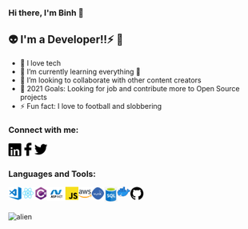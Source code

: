 ### Hi there, I'm Binh 🌱

## 👽 I'm a Developer!!⚡ 👋
- 🔭 I love tech
- 🌱 I’m currently learning everything 🤣
- 👯 I’m looking to collaborate with other content creators
- 🥅 2021 Goals: Looking for job and contribute more to Open Source projects
- ⚡ Fun fact: I love to football and slobbering
### Connect with me:
<a title="Linkedin" target="_blank" href="https://www.linkedin.com/in/vu-binh-7a28a817b/"><img alt="Linkedin" align="left" width="26px" src="https://github.com/Binhhp/binhhp/blob/main/linkedin.png"/></a>
<a title="Facebook" target="_blank" href="https://www.facebook.com/vu.binh.5661/"><img alt="Facebook" align="left" width="26px" src="https://github.com/Binhhp/binhhp/blob/main/facebook.png"/></a>
<a title="Tweeter" target="_blank" href="https://twitter.com/BnhGold3"><img alt="Tweeter" width="26px" src="https://github.com/Binhhp/binhhp/blob/main/tweeter1.png"/></a>

### Languages and Tools:
<img align="left" alt="Visual Studio Code" width="26px" src="https://github.com/Binhhp/binhhp/blob/main/visual-studio-code.png" />
<img align="left" alt="Visual Studio Code" width="26px" src="https://github.com/Binhhp/binhhp/blob/main/react.png" />
<img align="left" alt="Visual Studio Code" width="26px" src="https://github.com/Binhhp/binhhp/blob/main/c%23.png" />
<img align="left" alt="Visual Studio Code" width="36px" src="https://github.com/Binhhp/binhhp/blob/main/asp-net.png" />
<img align="left" alt="Visual Studio Code" width="26px" src="https://github.com/Binhhp/binhhp/blob/main/js1.png" />
<img align="left" alt="Visual Studio Code" width="26px" src="https://github.com/Binhhp/binhhp/blob/main/aws.png" />
<img align="left" alt="Visual Studio Code" width="26px" src="https://github.com/Binhhp/binhhp/blob/main/mysql.png" />
<img align="left" alt="Visual Studio Code" width="26px" src="https://github.com/Binhhp/binhhp/blob/main/sql.png" />
<img align="left" alt="Visual Studio Code" width="26px" src="https://github.com/Binhhp/binhhp/blob/main/docker.png" />
<img align="left" alt="Visual Studio Code" width="26px" src="https://github.com/Binhhp/binhhp/blob/main/github.png" />
<br/><br/><br/>
<img alt="alien" src="https://user-images.githubusercontent.com/55707606/108613728-0fa5c200-7427-11eb-888d-8baf858ea4a3.gif"/>
